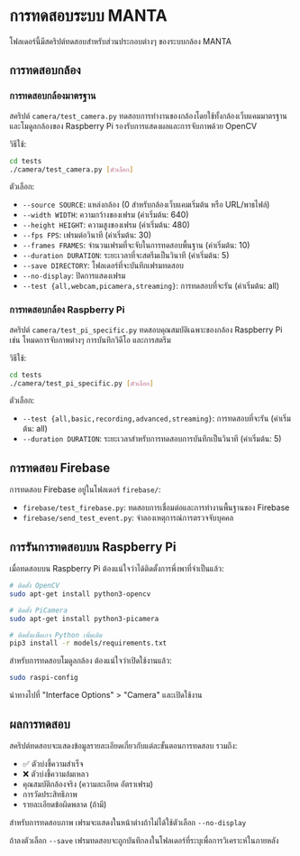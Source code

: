 # การทดสอบระบบ MANTA

โฟลเดอร์นี้มีสคริปต์ทดสอบสำหรับส่วนประกอบต่างๆ ของระบบกล้อง MANTA

## การทดสอบกล้อง

### การทดสอบกล้องมาตรฐาน

สคริปต์ `camera/test_camera.py` ทดสอบการทำงานของกล้องโดยใช้ทั้งกล้องเว็บแคมมาตรฐานและโมดูลกล้องของ Raspberry Pi รองรับการแสดงผลและการจับภาพด้วย OpenCV

วิธีใช้:

```bash
cd tests
./camera/test_camera.py [ตัวเลือก]
```

ตัวเลือก:

- `--source SOURCE`: แหล่งกล้อง (0 สำหรับกล้องเว็บแคมเริ่มต้น หรือ URL/พาธไฟล์)
- `--width WIDTH`: ความกว้างของเฟรม (ค่าเริ่มต้น: 640)
- `--height HEIGHT`: ความสูงของเฟรม (ค่าเริ่มต้น: 480)
- `--fps FPS`: เฟรมต่อวินาที (ค่าเริ่มต้น: 30)
- `--frames FRAMES`: จำนวนเฟรมที่จะจับในการทดสอบพื้นฐาน (ค่าเริ่มต้น: 10)
- `--duration DURATION`: ระยะเวลาที่จะสตรีมเป็นวินาที (ค่าเริ่มต้น: 5)
- `--save DIRECTORY`: โฟลเดอร์ที่จะบันทึกเฟรมทดสอบ
- `--no-display`: ปิดการแสดงเฟรม
- `--test {all,webcam,picamera,streaming}`: การทดสอบที่จะรัน (ค่าเริ่มต้น: all)

### การทดสอบกล้อง Raspberry Pi

สคริปต์ `camera/test_pi_specific.py` ทดสอบคุณสมบัติเฉพาะของกล้อง Raspberry Pi เช่น โหมดการจับภาพต่างๆ การบันทึกวิดีโอ และการสตรีม

วิธีใช้:

```bash
cd tests
./camera/test_pi_specific.py [ตัวเลือก]
```

ตัวเลือก:

- `--test {all,basic,recording,advanced,streaming}`: การทดสอบที่จะรัน (ค่าเริ่มต้น: all)
- `--duration DURATION`: ระยะเวลาสำหรับการทดสอบการบันทึกเป็นวินาที (ค่าเริ่มต้น: 5)

## การทดสอบ Firebase

การทดสอบ Firebase อยู่ในโฟลเดอร์ `firebase/`:

- `firebase/test_firebase.py`: ทดสอบการเชื่อมต่อและการทำงานพื้นฐานของ Firebase
- `firebase/send_test_event.py`: จำลองเหตุการณ์การตรวจจับบุคคล

## การรันการทดสอบบน Raspberry Pi

เมื่อทดสอบบน Raspberry Pi ต้องแน่ใจว่าได้ติดตั้งการพึ่งพาที่จำเป็นแล้ว:

```bash
# ติดตั้ง OpenCV
sudo apt-get install python3-opencv

# ติดตั้ง PiCamera
sudo apt-get install python3-picamera

# ติดตั้งแพ็คเกจ Python เพิ่มเติม
pip3 install -r models/requirements.txt
```

สำหรับการทดสอบโมดูลกล้อง ต้องแน่ใจว่าเปิดใช้งานแล้ว:

```bash
sudo raspi-config
```

นำทางไปที่ "Interface Options" > "Camera" และเปิดใช้งาน

## ผลการทดสอบ

สคริปต์ทดสอบจะแสดงข้อมูลรายละเอียดเกี่ยวกับแต่ละขั้นตอนการทดสอบ รวมถึง:

- ✅ ตัวบ่งชี้ความสำเร็จ
- ❌ ตัวบ่งชี้ความล้มเหลว
- คุณสมบัติกล้องจริง (ความละเอียด อัตราเฟรม)
- การวัดประสิทธิภาพ
- รายละเอียดข้อผิดพลาด (ถ้ามี)

สำหรับการทดสอบภาพ เฟรมจะแสดงในหน้าต่างถ้าไม่ได้ใช้ตัวเลือก `--no-display`

ถ้าลงตัวเลือก `--save` เฟรมทดสอบจะถูกบันทึกลงในโฟลเดอร์ที่ระบุเพื่อการวิเคราะห์ในภายหลัง
